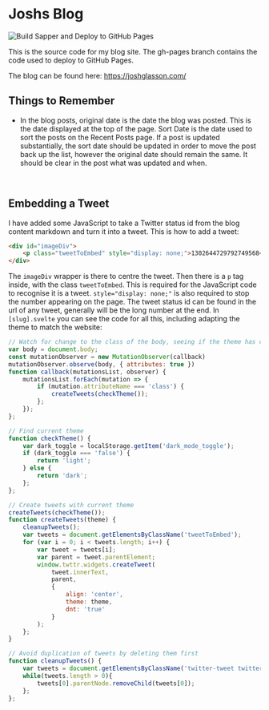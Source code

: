 # Joshs Blog

![Build Sapper and Deploy to GitHub Pages](https://github.com/JoshGlasson/JoshsBlog/workflows/Build%20Sapper%20and%20Deploy%20to%20GitHub%20Pages/badge.svg)

This is the source code for my blog site. The gh-pages branch contains the code used to deploy to GitHub Pages.

The blog can be found here: <a href="https://joshglasson.com/" target="_blank">https://joshglasson.com/</a>

## Things to Remember

- In the blog posts, original date is the date the blog was posted. This is the date displayed at the top of the page. Sort Date is the date used to sort the posts on the Recent Posts page. If a post is updated substantially, the sort date should be updated in order to move the post back up the list, however the original date should remain the same. It should be clear in the post what was updated and when.

<br>

## Embedding a Tweet

I have added some JavaScript to take a Twitter status id from the blog content markdown and turn it into a tweet. This is how to add a tweet:

```html
<div id="imageDiv">
    <p class="tweetToEmbed" style="display: none;">1302644729792749568</p>
</div>
```

The `imageDiv` wrapper is there to centre the tweet. Then there is a `p` tag inside, with the class `tweetToEmbed`. This is required for the JavaScript code to recognise it is a tweet. `style="display: none;"` is also required to stop the number appearing on the page. The tweet status id can be found in the url of any tweet, generally will be the long number at the end. In `[slug].svelte` you can see the code for all this, including adapting the theme to match the website:

```javascript
// Watch for change to the class of the body, seeing if the theme has changed.
var body = document.body;
const mutationObserver = new MutationObserver(callback)
mutationObserver.observe(body, { attributes: true })
function callback(mutationsList, observer) {
    mutationsList.forEach(mutation => {
        if (mutation.attributeName === 'class') {
            createTweets(checkTheme());
        };
    });
};

// Find current theme
function checkTheme() {
    var dark_toggle = localStorage.getItem('dark_mode_toggle');
    if (dark_toggle === 'false') {
        return 'light';
    } else {
        return 'dark';
    };
};

// Create tweets with current theme
createTweets(checkTheme());
function createTweets(theme) {
    cleanupTweets();
    var tweets = document.getElementsByClassName('tweetToEmbed');
    for (var i = 0; i < tweets.length; i++) {
        var tweet = tweets[i];
        var parent = tweet.parentElement;
        window.twttr.widgets.createTweet(
            tweet.innerText,
            parent,
            {
                align: 'center',
                theme: theme,
                dnt: 'true'
            }
        );
    };
}

// Avoid duplication of tweets by deleting them first
function cleanupTweets() {
    var tweets = document.getElementsByClassName('twitter-tweet twitter-tweet-rendered');
    while(tweets.length > 0){
        tweets[0].parentNode.removeChild(tweets[0]);
    };
};
```


